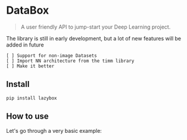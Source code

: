 # DataBox
> A user friendly API to jump-start your Deep Learning project. 


The library is still in early development, but a lot of new features will be added in future

    [ ] Support for non-image Datasets
    [ ] Import NN architecture from the timm library
    [ ] Make it better

## Install

`pip install lazybox`

## How to use

Let's go through a very basic example:
